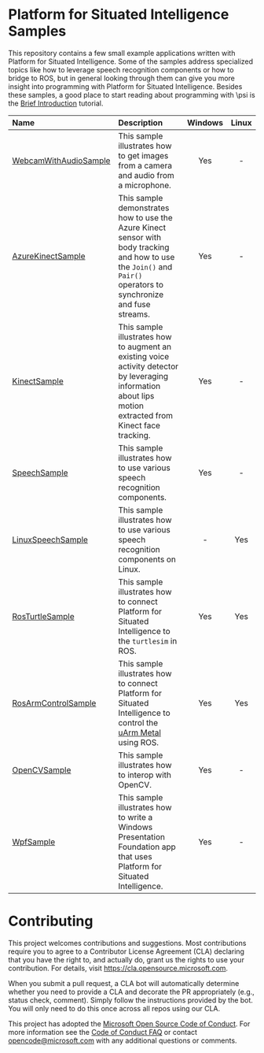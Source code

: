 # Platform for Situated Intelligence Samples

This repository contains a few small example applications written with Platform for Situated Intelligence. Some of the samples address specialized topics like how to leverage speech recognition components or how to bridge to ROS, but in general looking through them can give you more insight into programming with Platform for Situated Intelligence. Besides these samples, a good place to start reading about programming with \\psi is the [Brief Introduction](https://github.com/microsoft/psi/wiki/Brief-Introduction) tutorial. 


| Name | Description | Windows | Linux |
| :----------- | :---------- | :--: | :--: |
| [WebcamWithAudioSample](https://github.com/Microsoft/psi-samples/tree/main/Samples/WebcamWithAudioSample) | This sample illustrates how to get images from a camera and audio from a microphone. | Yes | - |
| [AzureKinectSample](https://github.com/microsoft/psi-samples/tree/main/Samples/AzureKinectSample) | This sample demonstrates how to use the Azure Kinect sensor with body tracking and how to use the `Join()` and `Pair()` operators to synchronize and fuse streams. | Yes | - |
| [KinectSample](https://github.com/Microsoft/psi-samples/tree/main/Samples/KinectSample) | This sample illustrates how to augment an existing voice activity detector by leveraging information about lips motion extracted from Kinect face tracking. | Yes | - |
| [SpeechSample](https://github.com/Microsoft/psi-samples/tree/main/Samples/SpeechSample) | This sample illustrates how to use various speech recognition components. | Yes | - |
| [LinuxSpeechSample](https://github.com/Microsoft/psi-samples/tree/main/Samples/LinuxSpeechSample) | This sample illustrates how to use various speech recognition components on Linux. | - | Yes |
| [RosTurtleSample](https://github.com/Microsoft/psi-samples/tree/main/Samples/RosTurtleSample) | This sample illustrates how to connect Platform for Situated Intelligence to the `turtlesim` in ROS. | Yes | Yes |
| [RosArmControlSample](https://github.com/Microsoft/psi-samples/tree/main/Samples/RosArmControlSample) | This sample illustrates how to connect Platform for Situated Intelligence to control the [uArm Metal](http://ufactory.cc/#/en/uarm1) using ROS. | Yes | Yes |
| [OpenCVSample](https://github.com/Microsoft/psi-samples/tree/main/Samples/OpenCVSample) | This sample illustrates how to interop with OpenCV. | Yes | - |
| [WpfSample](https://github.com/Microsoft/psi-samples/tree/main/Samples/WpfSample) | This sample illustrates how to write a Windows Presentation Foundation app that uses Platform for Situated Intelligence. | Yes | - |

# Contributing

This project welcomes contributions and suggestions.  Most contributions require you to agree to a
Contributor License Agreement (CLA) declaring that you have the right to, and actually do, grant us
the rights to use your contribution. For details, visit https://cla.opensource.microsoft.com.

When you submit a pull request, a CLA bot will automatically determine whether you need to provide
a CLA and decorate the PR appropriately (e.g., status check, comment). Simply follow the instructions
provided by the bot. You will only need to do this once across all repos using our CLA.

This project has adopted the [Microsoft Open Source Code of Conduct](https://opensource.microsoft.com/codeofconduct/).
For more information see the [Code of Conduct FAQ](https://opensource.microsoft.com/codeofconduct/faq/) or
contact [opencode@microsoft.com](mailto:opencode@microsoft.com) with any additional questions or comments.
